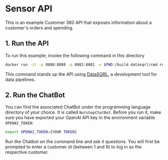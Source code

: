 # Sensor API

This is an example Customer 360 API that exposes information about a customer's orders and spending.

## 1. Run the API

To run this example, invoke the following command in this directory
```bash
docker run -it -p 8888:8888 -p 8081:8081 -v $PWD:/build datasqrl/cmd run nutshop-c360.sqrl nutshop-c360.graphqls
```

This command stands up the API using [DataSQRL](https://www.datasqrl.com/), a development tool
for data pipelines.

## 2. Run the ChatBot

You can find the associated ChatBot under the programming language directory of your choice. It is called
`NutshopChatBot`. 
Before you run it, make sure you have exported your OpenAI API key in the environment variable `OPENAI_TOKEN`:
```bash
export OPENAI_TOKEN={YOUR TOKEN}
```

Run the Chatbot on the command line and ask it questions. You will first be prompted to enter a customer id (between 1 and 9)
to log in as the respective customer.